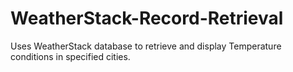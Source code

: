 # WeatherStack-Record-Retrieval
Uses WeatherStack database to retrieve and display Temperature conditions in specified cities.
